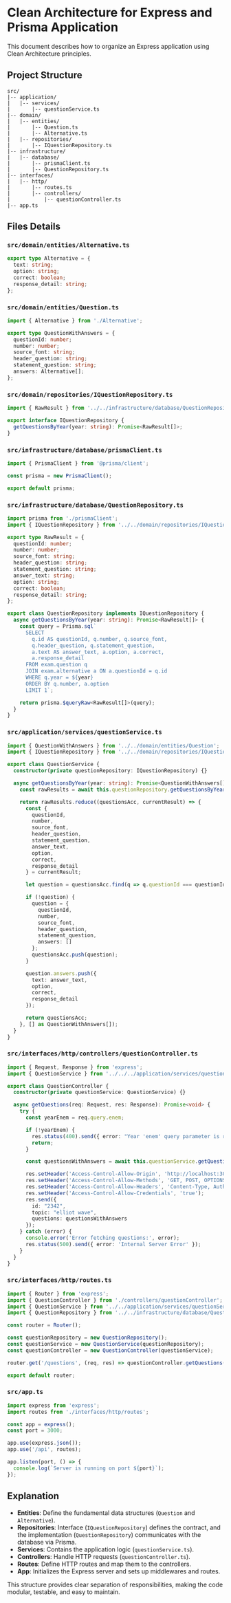 
# Clean Architecture for Express and Prisma Application

This document describes how to organize an Express application using Clean Architecture principles.

## Project Structure

```
src/
|-- application/
|   |-- services/
|       |-- questionService.ts
|-- domain/
|   |-- entities/
|       |-- Question.ts
|       |-- Alternative.ts
|   |-- repositories/
|       |-- IQuestionRepository.ts
|-- infrastructure/
|   |-- database/
|       |-- prismaClient.ts
|       |-- QuestionRepository.ts
|-- interfaces/
|   |-- http/
|       |-- routes.ts
|       |-- controllers/
|           |-- questionController.ts
|-- app.ts
```

## Files Details

### `src/domain/entities/Alternative.ts`

```typescript
export type Alternative = {
  text: string;
  option: string;
  correct: boolean;
  response_detail: string;
};
```

### `src/domain/entities/Question.ts`

```typescript
import { Alternative } from './Alternative';

export type QuestionWithAnswers = {
  questionId: number;
  number: number;
  source_font: string;
  header_question: string;
  statement_question: string;
  answers: Alternative[];
};
```

### `src/domain/repositories/IQuestionRepository.ts`

```typescript
import { RawResult } from '../../infrastructure/database/QuestionRepository';

export interface IQuestionRepository {
  getQuestionsByYear(year: string): Promise<RawResult[]>;
}
```

### `src/infrastructure/database/prismaClient.ts`

```typescript
import { PrismaClient } from '@prisma/client';

const prisma = new PrismaClient();

export default prisma;
```

### `src/infrastructure/database/QuestionRepository.ts`

```typescript
import prisma from './prismaClient';
import { IQuestionRepository } from '../../domain/repositories/IQuestionRepository';

export type RawResult = {
  questionId: number;
  number: number;
  source_font: string;
  header_question: string;
  statement_question: string;
  answer_text: string;
  option: string;
  correct: boolean;
  response_detail: string;
};

export class QuestionRepository implements IQuestionRepository {
  async getQuestionsByYear(year: string): Promise<RawResult[]> {
    const query = Prisma.sql`
      SELECT
        q.id AS questionId, q.number, q.source_font,
        q.header_question, q.statement_question, 
        a.text AS answer_text, a.option, a.correct, 
        a.response_detail
      FROM exam.question q 
      JOIN exam.alternative a ON a.questionId = q.id 
      WHERE q.year = ${year}
      ORDER BY q.number, a.option
      LIMIT 1`;

    return prisma.$queryRaw<RawResult[]>(query);
  }
}
```

### `src/application/services/questionService.ts`

```typescript
import { QuestionWithAnswers } from '../../domain/entities/Question';
import { IQuestionRepository } from '../../domain/repositories/IQuestionRepository';

export class QuestionService {
  constructor(private questionRepository: IQuestionRepository) {}

  async getQuestionsByYear(year: string): Promise<QuestionWithAnswers[]> {
    const rawResults = await this.questionRepository.getQuestionsByYear(year);

    return rawResults.reduce((questionsAcc, currentResult) => {
      const {
        questionId,
        number,
        source_font,
        header_question,
        statement_question,
        answer_text,
        option,
        correct,
        response_detail
      } = currentResult;

      let question = questionsAcc.find(q => q.questionId === questionId);

      if (!question) {
        question = {
          questionId,
          number,
          source_font,
          header_question,
          statement_question,
          answers: []
        };
        questionsAcc.push(question);
      }

      question.answers.push({
        text: answer_text,
        option,
        correct,
        response_detail
      });

      return questionsAcc;
    }, [] as QuestionWithAnswers[]);
  }
}
```

### `src/interfaces/http/controllers/questionController.ts`

```typescript
import { Request, Response } from 'express';
import { QuestionService } from '../../../application/services/questionService';

export class QuestionController {
  constructor(private questionService: QuestionService) {}

  async getQuestions(req: Request, res: Response): Promise<void> {
    try {
      const yearEnem = req.query.enem;

      if (!yearEnem) {
        res.status(400).send({ error: "Year 'enem' query parameter is required" });
        return;
      }

      const questionsWithAnswers = await this.questionService.getQuestionsByYear(yearEnem as string);

      res.setHeader('Access-Control-Allow-Origin', 'http://localhost:3000'); // Substitua com seu domínio de origem
      res.setHeader('Access-Control-Allow-Methods', 'GET, POST, OPTIONS, PUT, PATCH, DELETE');
      res.setHeader('Access-Control-Allow-Headers', 'Content-Type, Authorization');
      res.setHeader('Access-Control-Allow-Credentials', 'true');
      res.send({
        id: "2342",
        topic: "elliot wave",
        questions: questionsWithAnswers
      });
    } catch (error) {
      console.error('Error fetching questions:', error);
      res.status(500).send({ error: 'Internal Server Error' });
    }
  }
}
```

### `src/interfaces/http/routes.ts`

```typescript
import { Router } from 'express';
import { QuestionController } from './controllers/questionController';
import { QuestionService } from '../../application/services/questionService';
import { QuestionRepository } from '../../infrastructure/database/QuestionRepository';

const router = Router();

const questionRepository = new QuestionRepository();
const questionService = new QuestionService(questionRepository);
const questionController = new QuestionController(questionService);

router.get('/questions', (req, res) => questionController.getQuestions(req, res));

export default router;
```

### `src/app.ts`

```typescript
import express from 'express';
import routes from './interfaces/http/routes';

const app = express();
const port = 3000;

app.use(express.json());
app.use('/api', routes);

app.listen(port, () => {
  console.log(`Server is running on port ${port}`);
});
```

## Explanation

- **Entities**: Define the fundamental data structures (`Question` and `Alternative`).
- **Repositories**: Interface (`IQuestionRepository`) defines the contract, and the implementation (`QuestionRepository`) communicates with the database via Prisma.
- **Services**: Contains the application logic (`questionService.ts`).
- **Controllers**: Handle HTTP requests (`questionController.ts`).
- **Routes**: Define HTTP routes and map them to the controllers.
- **App**: Initializes the Express server and sets up middlewares and routes.

This structure provides clear separation of responsibilities, making the code modular, testable, and easy to maintain.
